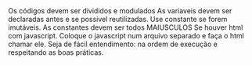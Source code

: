 ##
Os códigos devem ser divididos e modulados
As variaveis devem ser declaradas antes e se possivel reutilizadas. Use constante se forem imutáveis.
As constantes devem ser todos MAIUSCULOS
Se houver html com javascript. Coloque o javascript num arquivo separado e faça o html chamar ele.
Seja de fácil entendimento: na ordem de execução e respeitando as boas práticas.
